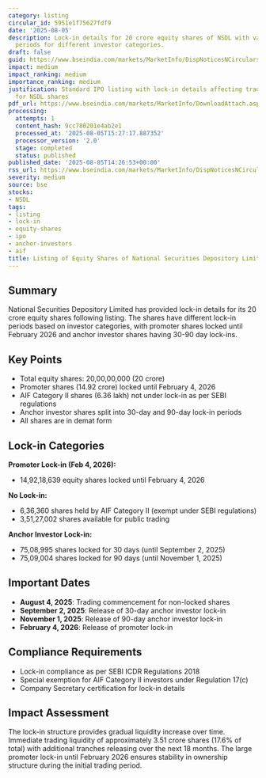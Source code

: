 ```yaml
---
category: listing
circular_id: 5951e1f75627fdf9
date: '2025-08-05'
description: Lock-in details for 20 crore equity shares of NSDL with varying lock-in
  periods for different investor categories.
draft: false
guid: https://www.bseindia.com/markets/MarketInfo/DispNoticesNCirculars.aspx?Noticeid={5BAD5CFA-564C-4AAF-ACE9-8B8CFC1CDD7C}&noticeno=20250805-54&dt=08/05/2025&icount=54&totcount=60&flag=0
impact: medium
impact_ranking: medium
importance_ranking: medium
justification: Standard IPO listing with lock-in details affecting trading liquidity
  for NSDL shares
pdf_url: https://www.bseindia.com/markets/MarketInfo/DownloadAttach.aspx?id=20250805-54&attachedId=b9237d7b-8d07-4dd5-9860-a2e9ec5ca127
processing:
  attempts: 1
  content_hash: 9cc780201e4ab2e1
  processed_at: '2025-08-05T15:27:17.887352'
  processor_version: '2.0'
  stage: completed
  status: published
published_date: '2025-08-05T14:26:53+00:00'
rss_url: https://www.bseindia.com/markets/MarketInfo/DispNoticesNCirculars.aspx?Noticeid={5BAD5CFA-564C-4AAF-ACE9-8B8CFC1CDD7C}&noticeno=20250805-54&dt=08/05/2025&icount=54&totcount=60&flag=0
severity: medium
source: bse
stocks:
- NSDL
tags:
- listing
- lock-in
- equity-shares
- ipo
- anchor-investors
- aif
title: Listing of Equity Shares of National Securities Depository Limited
---
```


## Summary

National Securities Depository Limited has provided lock-in details for its 20 crore equity shares following listing. The shares have different lock-in periods based on investor categories, with promoter shares locked until February 2026 and anchor investor shares having 30-90 day lock-ins.

## Key Points

- Total equity shares: 20,00,00,000 (20 crore)
- Promoter shares (14.92 crore) locked until February 4, 2026
- AIF Category II shares (6.36 lakh) not under lock-in as per SEBI regulations
- Anchor investor shares split into 30-day and 90-day lock-in periods
- All shares are in demat form

## Lock-in Categories

**Promoter Lock-in (Feb 4, 2026):**
- 14,92,18,639 equity shares locked until February 4, 2026

**No Lock-in:**
- 6,36,360 shares held by AIF Category II (exempt under SEBI regulations)
- 3,51,27,002 shares available for public trading

**Anchor Investor Lock-in:**
- 75,08,995 shares locked for 30 days (until September 2, 2025)
- 75,09,004 shares locked for 90 days (until November 1, 2025)

## Important Dates

- **August 4, 2025**: Trading commencement for non-locked shares
- **September 2, 2025**: Release of 30-day anchor investor lock-in
- **November 1, 2025**: Release of 90-day anchor investor lock-in
- **February 4, 2026**: Release of promoter lock-in

## Compliance Requirements

- Lock-in compliance as per SEBI ICDR Regulations 2018
- Special exemption for AIF Category II investors under Regulation 17(c)
- Company Secretary certification for lock-in details

## Impact Assessment

The lock-in structure provides gradual liquidity increase over time. Immediate trading liquidity of approximately 3.51 crore shares (17.6% of total) with additional tranches releasing over the next 18 months. The large promoter lock-in until February 2026 ensures stability in ownership structure during the initial trading period.
